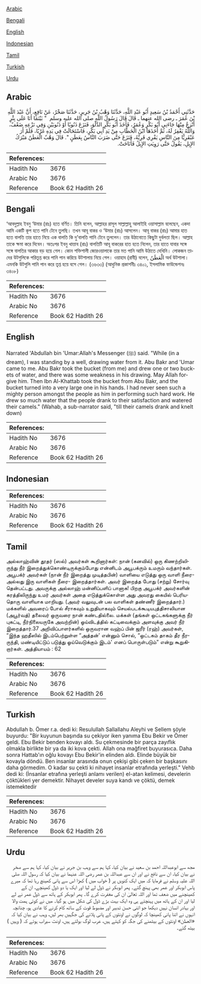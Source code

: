 [Arabic](#arabic)

[Bengali](#bengali)

[English](#english)

[Indonesian](#indonesian)

[Tamil](#tamil)

[Turkish](#turkish)

[Urdu](#urdu)

## Arabic


<div dir="rtl" lang="ar" style={{fontSize:'larger',backgroundColor:'#f8f9fa',padding:20}}>
حَدَّثَنِي أَحْمَدُ بْنُ سَعِيدٍ أَبُو عَبْدِ اللَّهِ، حَدَّثَنَا وَهْبُ بْنُ جَرِيرٍ، حَدَّثَنَا صَخْرٌ، عَنْ نَافِعٍ، أَنَّ عَبْدَ اللَّهِ بْنَ عُمَرَ ـ رضى الله عنهما ـ قَالَ قَالَ رَسُولُ اللَّهِ صلى الله عليه وسلم ‏ "‏ بَيْنَمَا أَنَا عَلَى بِئْرٍ أَنْزِعُ مِنْهَا جَاءَنِي أَبُو بَكْرٍ وَعُمَرُ، فَأَخَذَ أَبُو بَكْرٍ الدَّلْوَ، فَنَزَعَ ذَنُوبًا أَوْ ذَنُوبَيْنِ وَفِي نَزْعِهِ ضَعْفٌ، وَاللَّهُ يَغْفِرُ لَهُ، ثُمَّ أَخَذَهَا ابْنُ الْخَطَّابِ مِنْ يَدِ أَبِي بَكْرٍ، فَاسْتَحَالَتْ فِي يَدِهِ غَرْبًا، فَلَمْ أَرَ عَبْقَرِيًّا مِنَ النَّاسِ يَفْرِي فَرِيَّهُ، فَنَزَعَ حَتَّى ضَرَبَ النَّاسُ بِعَطَنٍ ‏"‏‏.‏ قَالَ وَهْبٌ الْعَطَنُ مَبْرَكُ الإِبِلِ، يَقُولُ حَتَّى رَوِيَتِ الإِبِلُ فَأَنَاخَتْ‏.‏
</div>
<div style={{backgroundColor:'#f8f9fa',padding:20, marginBottom: 10}}><table> <thead> <tr> <th>References:</th> <th></th> </tr> </thead> <tbody><tr><td>Hadith No</td><td>3676</td></tr><tr><td>Arabic No</td><td>3676</td></tr><tr><td>Reference</td><td>Book 62 Hadith 26</td></tr></tbody></table></div>

## Bengali


<div dir="ltr" lang="bn" style={{fontSize:'larger',backgroundColor:'#f8f9fa',padding:20}}>
‘আবদুল্লাহ ইবনু ‘উমার (রাঃ) হতে বর্ণিত। তিনি বলেন, আল্লাহর রাসূল সাল্লাল্লাহু আলাইহি ওয়াসাল্লাম বলেছেন, একদা আমি একটি কূপ হতে পানি টেনে তুলছি। তখন আবূ বাকর ও ‘উমার (রাঃ) আসলেন। আবূ বাকর (রাঃ) আমার হাত হতে বালতি তার হাতে নিয়ে এক বালতি কি দু’বালতি পানি টেনে তুললেন। তার উঠানোতে কিছুটা দুর্বলতা ছিল। আল্লাহ তাকে ক্ষমা করে দিবেন। অতঃপর ইবনু খাত্তাব (রাঃ) বালতিটি আবূ বাকরের হাত হতে নিলেন, তার হাতে যাবার সঙ্গে সঙ্গে বালতির আকার বড় হয়ে গেল। কোন শক্তিশালী জোরওয়ালাকে তার মত পানি আমি উঠাতে দেখিনি। লোকজন তাদের উটগুলিকে পরিতৃপ্ত করে পানি পান করিয়ে উটশালায় নিয়ে গেল। ওয়াহাব (রাবী) বলেন, الْعَطَنُ অর্থ উটশালা। এমনকি উটগুলি পানি পান করে তৃপ্ত হয়ে বসে গেল। (৩৬৩৩) (আধুনিক প্রকাশনীঃ ৩৪০১, ইসলামিক ফাউন্ডেশনঃ ৩৪০৮)
</div>
<div style={{backgroundColor:'#f8f9fa',padding:20, marginBottom: 10}}><table> <thead> <tr> <th>References:</th> <th></th> </tr> </thead> <tbody><tr><td>Hadith No</td><td>3676</td></tr><tr><td>Arabic No</td><td>3676</td></tr><tr><td>Reference</td><td>Book 62 Hadith 26</td></tr></tbody></table></div>

## English


<div dir="ltr" lang="en" style={{fontSize:'larger',backgroundColor:'#f8f9fa',padding:20}}>
Narrated 'Abdullah bin 'Umar:Allah's Messenger (ﷺ) said. "While (in a dream), I was standing by a well, drawing water from it. Abu Bakr and 'Umar came to me. Abu Bakr took the bucket (from me) and drew one or two buckets of water, and there was some weakness in his drawing. May Allah forgive him. Then Ibn Al-Khattab took the bucket from Abu Bakr, and the bucket turned into a very large one in his hands. I had never seen such a mighty person amongst the people as him in performing such hard work. He drew so much water that the people drank to their satisfaction and watered their camels." (Wahab, a sub-narrator said, "till their camels drank and knelt down)
</div>
<div style={{backgroundColor:'#f8f9fa',padding:20, marginBottom: 10}}><table> <thead> <tr> <th>References:</th> <th></th> </tr> </thead> <tbody><tr><td>Hadith No</td><td>3676</td></tr><tr><td>Arabic No</td><td>3676</td></tr><tr><td>Reference</td><td>Book 62 Hadith 26</td></tr></tbody></table></div>

## Indonesian


<div dir="ltr" lang="id" style={{fontSize:'larger',backgroundColor:'#f8f9fa',padding:20}}>

</div>
<div style={{backgroundColor:'#f8f9fa',padding:20, marginBottom: 10}}><table> <thead> <tr> <th>References:</th> <th></th> </tr> </thead> <tbody><tr><td>Hadith No</td><td>3676</td></tr><tr><td>Arabic No</td><td>3676</td></tr><tr><td>Reference</td><td>Book 62 Hadith 26</td></tr></tbody></table></div>

## Tamil


<div dir="ltr" lang="ta" style={{fontSize:'larger',backgroundColor:'#f8f9fa',padding:20}}>
அல்லாஹ்வின் தூதர் (ஸல்) அவர்கள் கூறினார்கள்: நான் (கனவில்) ஒரு கிணற்றிலிருந்து நீர் இறைத்துக்கொண்டிருக்கும்போது என்னிடம் அபூபக்ரும் உமரும் வந்தார்கள். அபூபக்ர் அவர்கள் (நான் நீர் இறைத்து முடித்தபின்) வாளியை எடுத்து ஒரு வாளி நீரை- அல்லது இரு வாளிகள் நீரை- இறைத்தார்கள். அவர் இறைத்த போது (சற்று) சோர்வு தென்பட்டது. அவருக்கு அல்லாஹ் மன்னிப்பளிப் பானாக! பிறகு அபூபக்ர் அவர்களின் கரத்திலிருந்து உமர் அவர்கள் அதை எடுத்துக்கொள்ள அது அவரது கையில் பெரியதொரு வாளியாக மாறியது. (அவர் வலுவுடன் பல வாளிகள் தண்ணீர் இறைத்தார்.) மக்களில் அவரைப் போல் சீராகவும் உறுதியாகவும் செயல்படக்கூடியபுத்திசாலியான (அபூர்வத்) தலைவர் ஒருவரை நான் கண்டதில்லை. மக்கள் (தங்கள் ஒட்டகங்களுக்கு நீர் புகட்டி, நீர்நிலையருகே அவற்றின்) ஓய்விடத்தில் கட்டிவைக்கும் அளவுக்கு அவர் நீர் இறைத்தார்.37 அறிவிப்பாளர்களில் ஒருவரான வஹ்ப் பின் ஜரீர் (ரஹ்) அவர்கள், “இந்த ஹதீஸில் இடம்பெற்றுள்ள “அத்தன்' என்னும் சொல், “ஒட்டகம் தாகம் தீர நீரருந்தி, மண்டியிட்டுப் படுத்து ஓய்வெடுக்கும் இடம்' எனப் பொருள்படும்” என்று கூறுகிறார்கள். அத்தியாயம் : 62
</div>
<div style={{backgroundColor:'#f8f9fa',padding:20, marginBottom: 10}}><table> <thead> <tr> <th>References:</th> <th></th> </tr> </thead> <tbody><tr><td>Hadith No</td><td>3676</td></tr><tr><td>Arabic No</td><td>3676</td></tr><tr><td>Reference</td><td>Book 62 Hadith 26</td></tr></tbody></table></div>

## Turkish


<div dir="ltr" lang="tr" style={{fontSize:'larger',backgroundColor:'#f8f9fa',padding:20}}>
Abdullah b. Ömer r.a. dedi ki: Resulullah Sallallahu Aleyhi ve Sellem şöyle buyurdu: "Bir kuyunun başında su çekiyor iken yanıma Ebu Bekir ve Ömer geldi. Ebu Bekir benden kovayı aldı. Su çekmesinde bir parça zayıflık olmakla birlikte bir ya da iki kova çekti. Allah ona mağfiret buyurasıca. Daha sonra Hattab'ın oğlu kovayı Ebu Bekir'in elinden aldı. Elinde büyük bir kovayla döndü. Ben insanlar arasında onun çekişi gibi çeken bir başkasını daha görmedim. O kadar su çekti ki nihayet insanlar etrafında yerleşti." Vehb dedi ki: (İnsanlar etrafına yerleşti anlamı verilen) el-atan kelimesi, develerin çöktükleri yer demektir. Nihayet develer suya kandı ve çöktü, demek istemektedir
</div>
<div style={{backgroundColor:'#f8f9fa',padding:20, marginBottom: 10}}><table> <thead> <tr> <th>References:</th> <th></th> </tr> </thead> <tbody><tr><td>Hadith No</td><td>3676</td></tr><tr><td>Arabic No</td><td>3676</td></tr><tr><td>Reference</td><td>Book 62 Hadith 26</td></tr></tbody></table></div>

## Urdu


<div dir="rtl" lang="ur" style={{fontSize:'larger',backgroundColor:'#f8f9fa',padding:20}}>
مجھ سے ابوعبداللہ احمد بن سعید نے بیان کیا، کہا ہم سے وہب بن جریر نے بیان کیا، کہا ہم سے صخر نے بیان کیا، ان سے نافع نے اور ان سے عبداللہ بن عمر رضی اللہ عنہما نے بیان کیا کہ رسول اللہ صلی اللہ علیہ وسلم نے فرمایا کہ میں ایک کنویں پر ( خواب میں ) کھڑا اس سے پانی کھینچ رہا تھا کہ میرے پاس ابوبکر اور عمر بھی پہنچ گئے۔ پھر ابوبکر نے ڈول لے لیا اور ایک یا دو ڈول کھینچے، ان کے کھینچنے میں ضعف تھا اور اللہ تعالیٰ ان کی مغفرت کرے گا۔ پھر ابوبکر کے ہاتھ سے ڈول عمر نے لے لیا اور ان کے ہاتھ میں پہنچتے ہی وہ ایک بہت بڑے ڈول کی شکل میں ہو گیا۔ میں نے کوئی ہمت والا اور بہادر انسان نہیں دیکھا جو اتنی حسن تدبیر اور مضبوط قوت کے ساتھ کام کرنے کا عادی ہو، چنانچہ انہوں نے اتنا پانی کھینچا کہ لوگوں نے اونٹوں کے پانی پلانے کی جگہیں بھر لیں، وہب نے بیان کیا کہ «العطن» اونٹوں کے بیٹھنے کی جگہ کو کہتے ہیں، عرب لوگ بولتے ہیں، اونٹ سیراب ہوئے کہ ( وہیں ) بیٹھ گئے۔
</div>
<div style={{backgroundColor:'#f8f9fa',padding:20, marginBottom: 10}}><table> <thead> <tr> <th>References:</th> <th></th> </tr> </thead> <tbody><tr><td>Hadith No</td><td>3676</td></tr><tr><td>Arabic No</td><td>3676</td></tr><tr><td>Reference</td><td>Book 62 Hadith 26</td></tr></tbody></table></div>
